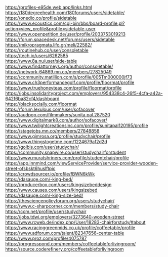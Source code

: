 <html lang="en">
<head>
    <meta charset="UTF-8">
    <meta name="viewport" content="width=device-width, initial-scale=1.0">
    <title> Welcome to Wooden Street's Useful Links </title><br>
    <meta name="google-site-verification" content="1Xw_L5HFH-w3h3lerU1-vZCS1ZpnexyFjwKa0RiWAT4" />
</head>
<body>
    <a href="https://profiles-e95de.web.app/links.html">https://profiles-e95de.web.app/links.html</a><br>
    <a href="https://180degreehealth.com/180forums/users/sidetable/">https://180degreehealth.com/180forums/users/sidetable/</a><br>
    <a href="https://onedio.co/profile/sidetable">https://onedio.co/profile/sidetable</a><br>
    <a href="https://www.ecoustics.com/cgi-bin/bbs/board-profile.pl?action=view_profile&profile=sidetable-user">https://www.ecoustics.com/cgi-bin/bbs/board-profile.pl?action=view_profile&profile=sidetable-user</a><br>
    <a href="https://www.openpetition.de/user/profile/2033753019213">https://www.openpetition.de/user/profile/2033753019213</a><br>
    <a href="https://forum.spacedesk.net/forums/users/sidetable">https://forum.spacedesk.net/forums/users/sidetable</a><br>
    <a href="https://mikropragmata.lifo.gr/meli/22582/">https://mikropragmata.lifo.gr/meli/22582/</a><br>
    <a href="https://routinehub.co/user/consoletable">https://routinehub.co/user/consoletable</a><br>
    <a href="https://tech.io/users/6262585">https://tech.io/users/6262585</a><br>
    <a href="https://www.8a.nu/user/side-table">https://www.8a.nu/user/side-table</a><br>
    <a href="https://www.findattorneys.org/author/consoletable/">https://www.findattorneys.org/author/consoletable/</a><br>
    <a href="https://network-64869.mn.co/members/27825049">https://network-64869.mn.co/members/27825049</a><br>
    <a href="https://community.matillion.com/s/profile/005Tm000000jf73">https://community.matillion.com/s/profile/005Tm000000jf73</a><br>
    <a href="https://www.ch3performancegolf.com/profile/floormat/profile">https://www.ch3performancegolf.com/profile/floormat/profile</a><br>
    <a href="https://www.truehoneyteas.com/profile/floormat/profile">https://www.truehoneyteas.com/profile/floormat/profile</a><br>
    <a href="https://jobs.insolidarityproject.com/employers/954338c4-26f5-4cfa-a42a-642f6ba82cf4/dashboard">https://jobs.insolidarityproject.com/employers/954338c4-26f5-4cfa-a42a-642f6ba82cf4/dashboard</a><br>
    <a href="https://blacksocially.com/floormat">https://blacksocially.com/floormat</a><br>
    <a href="https://forum.lexulous.com/user/sofacover">https://forum.lexulous.com/user/sofacover</a><br>
    <a href="https://audpop.com/filmmakers/sunita.pal.287520">https://audpop.com/filmmakers/sunita.pal.287520</a><br>
    <a href="https://www.digitalmark8.com/author/sofacover/">https://www.digitalmark8.com/author/sofacover/</a><br>
    <a href="https://www.twilightcreationsinc.com/profile/sunitapal120195/profile">https://www.twilightcreationsinc.com/profile/sunitapal120195/profile</a><br>
    <a href="https://stagejobs.mn.co/members/27848858">https://stagejobs.mn.co/members/27848858</a><br>
    <a href="https://www.gjmrosa.org/profile/studychair/profile">https://www.gjmrosa.org/profile/studychair/profile</a><br>
    <a href="https://www.thingstogetme.com/1224679af2d2d">https://www.thingstogetme.com/1224679af2d2d</a><br>
    <a href="https://golbis.com/user/studychair/">https://golbis.com/user/studychair/</a><br>
    <a href="https://community.snapwire.co/user/studychairforstudent">https://community.snapwire.co/user/studychairforstudent</a><br>
    <a href="https://www.muratshriners.com/profile/studentchair/profile">https://www.muratshriners.com/profile/studentchair/profile</a><br>
    <a href="https://app.innmind.com/viewServiceProvider/service-provider-wooden-street-ofsbskt6huslftpic">https://app.innmind.com/viewServiceProvider/service-provider-wooden-street-ofsbskt6huslftpic</a><br>
    <a href="https://crowdsourcer.io/profile/fBWN6kWk">https://crowdsourcer.io/profile/fBWN6kWk</a><br>
    <a href="https://dasauge.com/-king-bed/">https://dasauge.com/-king-bed/</a><br>
    <a href="https://producerbox.com/users/kingsizebeddesign">https://producerbox.com/users/kingsizebeddesign</a><br>
    <a href="https://www.causes.com/users/kingsizebed">https://www.causes.com/users/kingsizebed</a><br>
    <a href="https://dasauge.com/-king-size-bed/">https://dasauge.com/-king-size-bed/</a><br>
    <a href="https://thesciencepolicyforum.org/users/studychair/">https://thesciencepolicyforum.org/users/studychair/</a><br>
    <a href="https://www.c-sharpcorner.com/members/study-chair">https://www.c-sharpcorner.com/members/study-chair</a><br>
    <a href="https://ccm.net/profile/user/studychair">https://ccm.net/profile/user/studychair</a><br>
    <a href="https://jobs.tdwi.org/employers/3273640-wooden-street">https://jobs.tdwi.org/employers/3273640-wooden-street</a><br>
    <a href="https://www.rcweb.de/index.php/User/18283-chairforstudy/#about">https://www.rcweb.de/index.php/User/18283-chairforstudy/#about</a><br>
    <a href="https://www.racinggreenmids.co.uk/profile/coffeetable/profile">https://www.racinggreenmids.co.uk/profile/coffeetable/profile</a><br>
    <a href="https://www.adforum.com/talent/82347656-center-table">https://www.adforum.com/talent/82347656-center-table</a><br>
    <a href="https://www.proz.com/profile/4075787">https://www.proz.com/profile/4075787</a><br>
    <a href="https://progresspond.com/members/coffeetableforlivingroom/">https://progresspond.com/members/coffeetableforlivingroom/</a><br>
    <a href="https://source.coderefinery.org/coffeetableforlivingroom">https://source.coderefinery.org/coffeetableforlivingroom</a><br>
</body>
</html>

